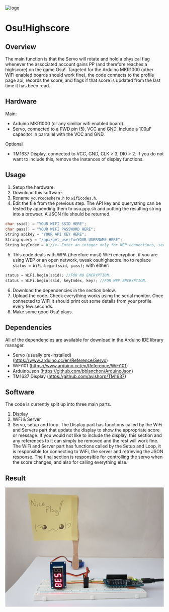 ![logo](https://external-preview.redd.it/I146DiZtDQi2yE36r6aEG9EgEkjnSjpq9gXc-OjjZGE.png?auto=webp&s=e5e27f14d519ab37ae79ccdb6da4c82f0ba98fe6 "osu!")
# Osu!Highscore
## Overview
The main function is that the Servo will rotate and hold a physical flag whenever the associated account gains PP (and therefore reaches a highscore) on the game Osu!. Targeted for the Arduino MKR1000 (other WiFi enabled boards should work fine), the code connects to the profile page api, records the score, and flags if that score is updated from the last time it has been read.
## Hardware
Main:
* Arduino MKR1000 (or any similiar wifi enabled board).
* Servo, connected to a PWD pin (5), VCC and GND. Include a 100μF capacitor in parrallel with the VCC and GND.

Optional
* TM1637 Display, connected to VCC, GND, CLK > 3, DI0 > 2. If you do not want to include this, remove the instances of display functions.
## Usage
1. Setup the hardware.
2. Download this software.
3. Rename `yourcodeshere.h` to `wificodes.h`.
4. Edit the file from the previous step. The API key and querystring can be tested by appending them to osu.ppy.sh and putting the resulting string into a browser. A JSON file should be returned.
```objectiveC
char ssid[] = "YOUR WIFI SSID HERE";
char pass[] = "YOUR WIFI PASSWORD HERE";
String apikey = "YOUR API KEY HERE";
String query = "/api/get_user?u=YOUR USERNAME HERE";
String keyIndex = 0;//<--Enter an integer only for WEP connections, see next part.
```
5. This code deals with WPA (therefore most) WiFi encryption, if you are using WEP or an open network, tweak osuhighscore.ino to replace `status = WiFi.begin(ssid, pass);` with either:
```C++
status = WiFi.begin(ssid); //FOR NO ENCRYPTION.
status = WiFi.begin(ssid, keyIndex, key); //FOR WEP ENCRYPTION.
```
6. Download the dependencies in the section below.
7. Upload the code. Check everything works using the serial monitor. Once connected to WiFi it should print out some details from your profile every few seconds.
8. Make some good Osu! plays.
## Dependencies
All of the dependencies are available for download in the Arduino IDE library manager.
* Servo (usually pre-installed) (https://www.arduino.cc/en/Reference/Servo)
* WiFi101 (https://www.arduino.cc/en/Reference/WiFi101)
* ArduinoJson (https://github.com/bblanchon/ArduinoJson)
* TM1637 Display (https://github.com/avishorp/TM1637)
## Software
The code is currently split up into three main parts.
1. Display
2. WiFi & Server
3. Servo, setup and loop.
The Display part has functions called by the WiFi and Servers part that update the display to show the appropriate score or message. If you would not like to include the display, this section and any references to it can simply be removed and the rest will work fine. The WiFi and Server part has functions called by the Setup and Loop, it is responsible for connecting to WiFi, the server and retrieving the JSON response. The final section is responsible for controlling the servo when the score changes, and also for calling everything else.
## Result
![result](./result.jpg "result")
